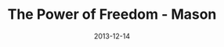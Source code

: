 ---
layout: message
category: message
series: "The Gift of Freedom"
title: "The Power of Freedom - Mason"
date: 2013-12-14
message_id: 839
---